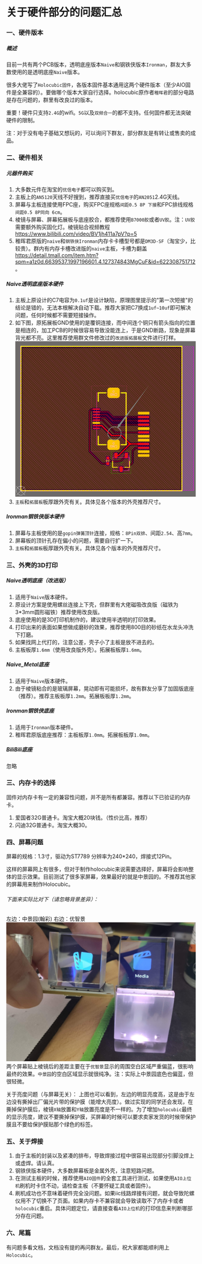 # 关于硬件部分的问题汇总

### 一、硬件版本
##### 概述
目前一共有两个PCB版本，透明底座版本`Naive`和钢铁侠版本`Ironman`，群友大多数使用的是透明底座`Naive`版本。

很多大佬写了`Holocubic固件`，各版本固件基本通用这两个硬件版本（至少AIO固件是全兼容的）。要做哪个版本大家自行选择。holocubic原作者`稚晖君`的部分电路是存在问题的，群里有改良过的版本。

重要！硬件只支持`2.4G`的wifi。`5G`以及`双频合一`的都不支持。任何固件都无法突破硬件的限制。

注：对于没有电子基础又想玩的，可以询问下群友，部分群友是有转让或售卖的成品。


### 二、硬件相关

##### 元器件购买
1. 大多数元件在淘宝的`优信电子`都可以购买到。
2. 主板上的`AN5120`天线不好搜到，推荐直接买`优信电子`的`AN2051`2.4G天线。
3. 屏幕与主板连接使用FPC座，购买FPC座规格`间距0.5 8P 下接`和FPC排线规格`间距0.5 8P同向 6cm`。
4. 棱镜与屏幕、屏幕拓展板与底座胶合，都推荐使用`B7000胶`或者`UV胶`。注：`UV胶`需要额外购买固化灯。棱镜贴合视频教程 https://www.bilibili.com/video/BV1jh411a7pV?p=5
5. 稚晖君原版的`naive`和`钢铁侠Ironman`内存卡卡槽型号都是`DM3D-SF`（淘宝少，比较贵）。群内有内存卡槽改进版的`naive`主板，卡槽为翻盖 https://detail.tmall.com/item.htm?spm=a1z0d.6639537.1997196601.4.127374843MgCuF&id=622308751712 。

##### Naive透明底座版本硬件
1. 主板上原设计的C7电容为`0.1uf`是设计缺陷，原理图里提示的"第一次短接"的结论是错的，无法本根解决自动下载。推荐大家把C7换成`1uf~10uf`即可解决问题，任何时候都不需要短接操作。
2. 如下图，原拓展板GND使用的是覆铜连接，而中间连个铜只有箭头指向的位置是相连的，加工PCB的时候很容易导致没能连上，于是GND断路，现象是屏幕背光都不亮。这里推荐使用群文件修改过的`改进版拓展板`文件进行打样。
![holocubic_extern_err](./Image/holocubic_extern_err.png)
3. `主板`和`拓展板`板厚跟外壳有关。具体见各个版本的外壳推荐尺寸。

##### Ironman钢铁侠版本硬件
1. 屏幕与主板使用的是`gopin弹簧顶针`连接，规格：`8Pin双排`、间距`2.54`、高`7mm`。
2. 屏幕板的顶针孔存在偏小的问题，需要自行扩一下。
3. `主板`和`拓展板`板厚跟外壳有关。具体见各个版本的外壳推荐尺寸。

### 三、外壳的3D打印
##### Naive透明底座（改进版）
1. 适用于`Naive`版本硬件。
2. 原设计方案是使用螺丝连接上下壳，但群里有大佬磁吸改良版（磁铁为3*3mm圆形磁铁）推荐使用改良版。
3. 底座使用的是3D打印机制作的，建议使用半透明的打印效果。
4. 打印出来的表面如果想做成磨砂的效果，推荐使用800目的砂纸在水龙头冲洗下打磨。
5. 如果找网上代打的，注意公差，壳子小了主板是放不进去的。
6. 主板板厚`1.6mm`（使用改良版外壳）。拓展板板厚`1.6mm`。
##### Naive_Metal底座
1. 适用于`Naive`版本硬件。
2. 由于棱镜粘合的是玻璃屏幕，晃动即有可能损坏，故有群友分享了加固版底座（推荐）。推荐主板板厚`1.2mm`。拓展板板厚`1.2mm`。
##### Ironman钢铁侠底座
1. 适用于`Ironman`版本硬件。
2. 稚晖君原版底座推荐：主板板厚`1.0mm`。拓展板板厚`1.0mm`。
##### BiliBili底座
忽略


### 三、内存卡的选择
固件对内存卡有一定的兼容性问题，并不是所有都兼容。推荐以下已验证的内存卡。
1. 爱国者32G普通卡。淘宝大概20块钱。（性价比高，推荐）
2. 闪迪32G普通卡。淘宝大概30。

### 四、屏幕问题
屏幕的规格：1.3寸，驱动为ST7789 分辨率为240*240，焊接式12Pin。

这样的屏幕网上有很多，但对于制作holocubic来说需要选择好，屏幕将会影响整体的显示效果。目前测试了很多家屏幕，效果最好的就是中景园的。不推荐其他家的屏幕用来制作Holocubic。

###### 下面来实际比对下（请忽略背景差异）：
左边：中景园(翰彩)   右边：优智景
![holocubic_scr_compare](./Image/holocubic_scr_compare.jpg)
两个屏幕贴上棱镜后的差距主要在于`优智景`显示的周围空白区域严重偏蓝，很影响最终的效果。`中景园`的空白区域显示就很纯净。注：实际上中景园底色也偏蓝，但很轻微。

关于亮度问题（与屏幕无关）：
上图也可以看到，左边的明显亮度高，这是由于左边没有撕掉出厂偏光片带的保护膜（能增大亮度）。做过实现的同学还会发现，在撕掉保护膜后，棱镜`X轴`放置和`Y轴`放置亮度是不一样的。为了增加`holocubic`最终的显示亮度，建议不要撕掉保护膜，买屏幕的时候可以要求卖家发货的时候带保护膜且不要给保护膜贴那个绿色的标签。

### 五、关于焊接
1. 由于主板的封装以及紧凑的排布，导致焊接过程中很容易出现部分引脚没焊上或虚焊。请认真。
2. 钢铁侠版本硬件，大多数屏幕板是金属外壳，注意短路问题。
3. 在测试主板的时候，推荐使用`AIO固件`的全套工具进行测试，如果使用`AIO上位机`刷机时卡住不动，请检查主板（不要怀疑工具或者固件）。
4. 刷机成功也不意味着硬件完全没问题。如果iic线路焊接有问题，就会导致陀螺仪用不了切换不了页面。如果内存卡不兼容就会导致读取不了内存卡或者`holocubic`重启。具体问题定位，请直接查看`AIO上位机`的打印信息来判断哪部分存在问题。


### 六、尾篇
有问题多看文档，文档没有提的再问群友。最后，祝大家都能顺利用上`Holocubic`。
